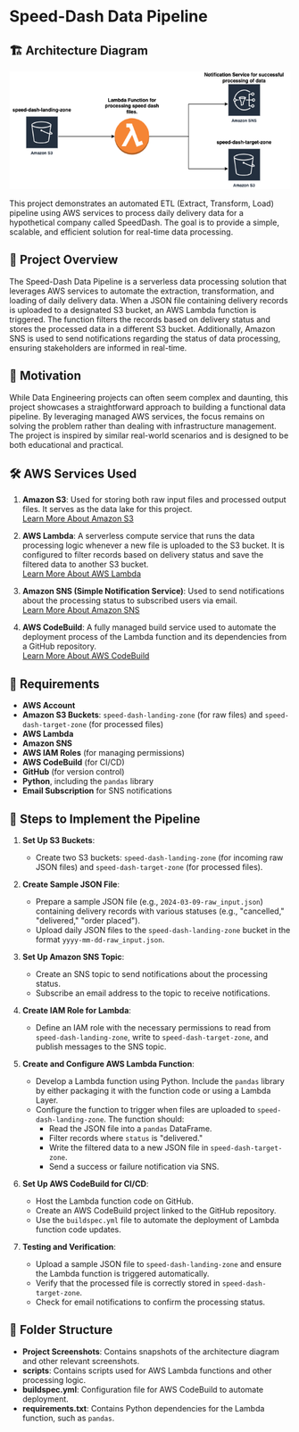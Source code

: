# Speed-Dash Data Pipeline

## 🏗️ Architecture Diagram

![Speed Dash Data Pipeline Architecture](https://github.com/desininja/Speed-Dash-Data-Pipeline/blob/main/Project%20Screenshots/Speed%20Dash%20Data%20Pipeline%20Architecture.png)

This project demonstrates an automated ETL (Extract, Transform, Load) pipeline using AWS services to process daily delivery data for a hypothetical company called SpeedDash. The goal is to provide a simple, scalable, and efficient solution for real-time data processing.

## 🌟 Project Overview

The Speed-Dash Data Pipeline is a serverless data processing solution that leverages AWS services to automate the extraction, transformation, and loading of daily delivery data. When a JSON file containing delivery records is uploaded to a designated S3 bucket, an AWS Lambda function is triggered. The function filters the records based on delivery status and stores the processed data in a different S3 bucket. Additionally, Amazon SNS is used to send notifications regarding the status of data processing, ensuring stakeholders are informed in real-time.

## 🚀 Motivation

While Data Engineering projects can often seem complex and daunting, this project showcases a straightforward approach to building a functional data pipeline. By leveraging managed AWS services, the focus remains on solving the problem rather than dealing with infrastructure management. The project is inspired by similar real-world scenarios and is designed to be both educational and practical.

## 🛠️ AWS Services Used

1. **Amazon S3**: Used for storing both raw input files and processed output files. It serves as the data lake for this project.  
   [Learn More About Amazon S3](https://docs.aws.amazon.com/AmazonS3/latest/userguide/Welcome.html)

2. **AWS Lambda**: A serverless compute service that runs the data processing logic whenever a new file is uploaded to the S3 bucket. It is configured to filter records based on delivery status and save the filtered data to another S3 bucket.  
   [Learn More About AWS Lambda](https://docs.aws.amazon.com/lambda/latest/dg/welcome.html)

3. **Amazon SNS (Simple Notification Service)**: Used to send notifications about the processing status to subscribed users via email.  
   [Learn More About Amazon SNS](https://docs.aws.amazon.com/sns/latest/dg/welcome.html)

4. **AWS CodeBuild**: A fully managed build service used to automate the deployment process of the Lambda function and its dependencies from a GitHub repository.  
   [Learn More About AWS CodeBuild](https://docs.aws.amazon.com/codebuild/latest/userguide/welcome.html)

## 📝 Requirements

- **AWS Account**  
- **Amazon S3 Buckets**: `speed-dash-landing-zone` (for raw files) and `speed-dash-target-zone` (for processed files)  
- **AWS Lambda**  
- **Amazon SNS**  
- **AWS IAM Roles** (for managing permissions)  
- **AWS CodeBuild** (for CI/CD)  
- **GitHub** (for version control)  
- **Python**, including the `pandas` library  
- **Email Subscription** for SNS notifications  

## 🔄 Steps to Implement the Pipeline

1. **Set Up S3 Buckets**:  
   - Create two S3 buckets: `speed-dash-landing-zone` (for incoming raw JSON files) and `speed-dash-target-zone` (for processed files).

2. **Create Sample JSON File**:  
   - Prepare a sample JSON file (e.g., `2024-03-09-raw_input.json`) containing delivery records with various statuses (e.g., "cancelled," "delivered," "order placed").  
   - Upload daily JSON files to the `speed-dash-landing-zone` bucket in the format `yyyy-mm-dd-raw_input.json`.

3. **Set Up Amazon SNS Topic**:  
   - Create an SNS topic to send notifications about the processing status.  
   - Subscribe an email address to the topic to receive notifications.

4. **Create IAM Role for Lambda**:  
   - Define an IAM role with the necessary permissions to read from `speed-dash-landing-zone`, write to `speed-dash-target-zone`, and publish messages to the SNS topic.

5. **Create and Configure AWS Lambda Function**:  
   - Develop a Lambda function using Python. Include the `pandas` library by either packaging it with the function code or using a Lambda Layer.  
   - Configure the function to trigger when files are uploaded to `speed-dash-landing-zone`. The function should:  
     - Read the JSON file into a `pandas` DataFrame.  
     - Filter records where `status` is "delivered."  
     - Write the filtered data to a new JSON file in `speed-dash-target-zone`.  
     - Send a success or failure notification via SNS.

6. **Set Up AWS CodeBuild for CI/CD**:  
   - Host the Lambda function code on GitHub.  
   - Create an AWS CodeBuild project linked to the GitHub repository.  
   - Use the `buildspec.yml` file to automate the deployment of Lambda function code updates.

7. **Testing and Verification**:  
   - Upload a sample JSON file to `speed-dash-landing-zone` and ensure the Lambda function is triggered automatically.  
   - Verify that the processed file is correctly stored in `speed-dash-target-zone`.  
   - Check for email notifications to confirm the processing status.



## 📂 Folder Structure

- **Project Screenshots**: Contains snapshots of the architecture diagram and other relevant screenshots.
- **scripts**: Contains scripts used for AWS Lambda functions and other processing logic.
- **buildspec.yml**: Configuration file for AWS CodeBuild to automate deployment.
- **requirements.txt**: Contains Python dependencies for the Lambda function, such as `pandas`.
